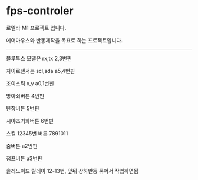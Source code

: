# fps-controler

로멜라 M1 프로젝트 입니다.

에어마우스와 반동제작을 목표로 하는 프로젝트입니다.

-------------------------------------------------------------------

블루투스 모델은 rx,tx 2,3번핀

자이로센서는 scl,sda a5,4번핀

조이스틱 x,y a0,1번핀

방아쇠버튼 4번핀

탄창버튼 5번핀

시야초기화버튼 6번핀

스킬 12345번 버튼 7891011

줌버튼 a2번핀

점프버튼 a3번핀

솔레노이드 릴레이 12-13번, 앞뒤 상하반동 묶어서 작업하면됨


